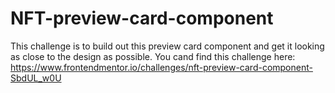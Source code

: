 # NFT-preview-card-component
This challenge is to build out this preview card component and get it looking as close to the design as possible. You cand find this challenge here: https://www.frontendmentor.io/challenges/nft-preview-card-component-SbdUL_w0U
